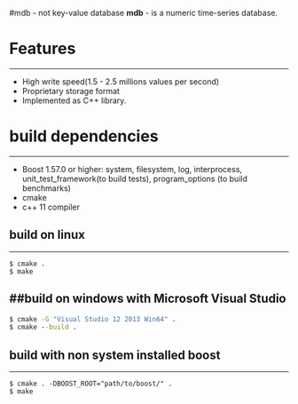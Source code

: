 #mdb - not key-value database
**mdb** - is a numeric time-series database.

# Features
---
* High write speed(1.5 - 2.5 millions values per second)
* Proprietary storage format 
* Implemented as C++ library.

# build dependencies
---
* Boost 1.57.0 or higher: system, filesystem, log, interprocess, unit_test_framework(to build tests), program_options (to build benchmarks)
* cmake
* c++ 11 compiler

## build on linux
---
```shell
$ cmake .
$ make
```
##build on windows with **Microsoft Visual Studio**
---
```cmd
$ cmake -G "Visual Studio 12 2013 Win64" .
$ cmake --build .
```

## build with non system installed boost
---
```shell
$ cmake . -DBOOST_ROOT="path/to/boost/" .
$ make
```